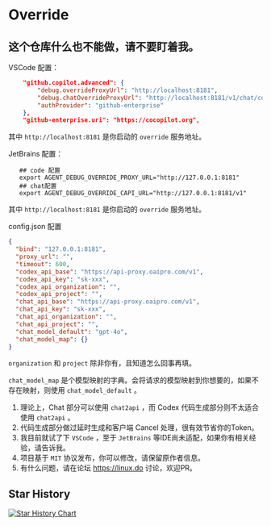 # Override

## 这个仓库什么也不能做，请不要盯着我。

VSCode 配置：

```json
    "github.copilot.advanced": {
        "debug.overrideProxyUrl": "http://localhost:8181",
        "debug.chatOverrideProxyUrl": "http://localhost:8181/v1/chat/completions",
        "authProvider": "github-enterprise"
    },
    "github-enterprise.uri": "https://cocopilot.org",
```

其中 `http://localhost:8181` 是你启动的 `override` 服务地址。

JetBrains 配置：

```shell
   ## code 配置
   export AGENT_DEBUG_OVERRIDE_PROXY_URL="http://127.0.0.1:8181"
   ## chat配置
   export AGENT_DEBUG_OVERRIDE_CAPI_URL="http://127.0.0.1:8181/v1"
```

其中 `http://localhost:8181` 是你启动的 `override` 服务地址。

config.json 配置

```json
{
  "bind": "127.0.0.1:8181",
  "proxy_url": "",
  "timeout": 600,
  "codex_api_base": "https://api-proxy.oaipro.com/v1",
  "codex_api_key": "sk-xxx",
  "codex_api_organization": "",
  "codex_api_project": "",
  "chat_api_base": "https://api-proxy.oaipro.com/v1",
  "chat_api_key": "sk-xxx",
  "chat_api_organization": "",
  "chat_api_project": "",
  "chat_model_default": "gpt-4o",
  "chat_model_map": {}
}
```

`organization` 和 `project` 除非你有，且知道怎么回事再填。

`chat_model_map` 是个模型映射的字典。会将请求的模型映射到你想要的，如果不存在映射，则使用 `chat_model_default` 。

1. 理论上，Chat 部分可以使用 `chat2api` ，而 Codex 代码生成部分则不太适合使用 `chat2api` 。
2. 代码生成部分做过延时生成和客户端 Cancel 处理，很有效节省你的Token。
3. 我目前就试了下 `VSCode` ，至于 `JetBrains` 等IDE尚未适配，如果你有相关经验，请告诉我。
4. 项目基于 `MIT` 协议发布，你可以修改，请保留原作者信息。
5. 有什么问题，请在论坛 https://linux.do 讨论，欢迎PR。

## Star History

[![Star History Chart](https://api.star-history.com/svg?repos=linux-do/override&type=Date)](https://star-history.com/#linux-do/override&Date)   

